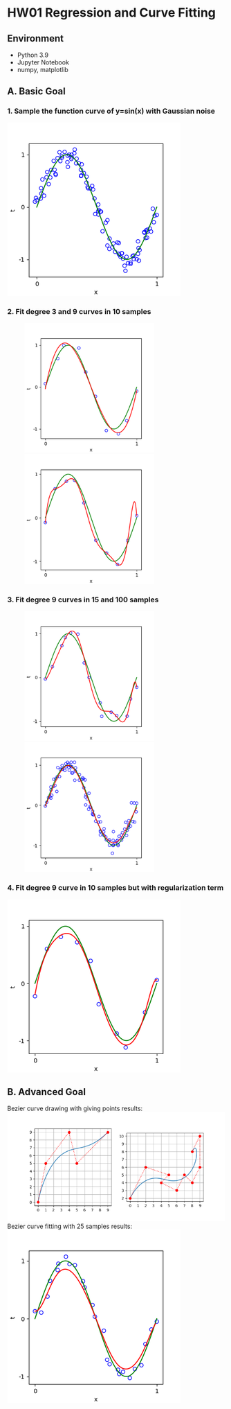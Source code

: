 # HW01 Regression and Curve Fitting

## Environment
* Python 3.9
* Jupyter Notebook
* numpy, matplotlib

## A. Basic Goal
### 1. Sample the function curve of y=sin(x) with Gaussian noise
![](img/a1.png)

### 2. Fit degree 3 and 9 curves in 10 samples
<figure class="half">
    <img src="img/a2.png" width="300">
    <img src="img/a3.png" width="300">
</figure>

### 3. Fit degree 9 curves in 15 and 100 samples
<figure class="half">
    <img src="img/a4.png" width="300">
    <img src="img/a5.png" width="300">
</figure>

### 4. Fit degree 9 curve in 10 samples but with regularization term
![](img/a6.png)

## B. Advanced Goal
Bezier curve drawing with giving points results:  
![](img/b1.png)  
Bezier curve fitting with 25 samples results:  
![](img/b2.png)